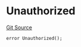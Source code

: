 # Unauthorized
[Git Source](https://github.com/renancorreadev/RWAStation/blob/a342e941dc7ad5be1e9dd1d9d5ed2046f709e55c/src/Errors/ComplianceErrors.sol)


```solidity
error Unauthorized();
```

